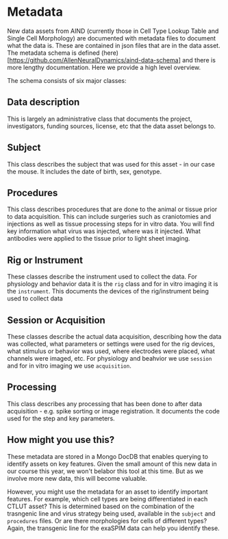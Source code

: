 # Metadata

New data assets from AIND (currently those in Cell Type Lookup Table and Single Cell Morphology) are documented with metadata files to document what the data is. These are contained in json files that are in the data asset. The metadata schema is defined (here)[https://github.com/AllenNeuralDynamics/aind-data-schema] and there is more lengthy documentation. Here we provide a high level overview.

The schema consists of six major classes:

## Data description
This is largely an administrative class that documents the project, investigators, funding sources, license, etc that the data asset belongs to. 

## Subject
This class describes the subject that was used for this asset - in our case the mouse. It includes the date of birth, sex, genotype. 

## Procedures
This class describes procedures that are done to the animal or tissue prior to data acquisition. This can include surgeries such as craniotomies and injections as well as tissue processing steps for in vitro data. You will find key information what virus was injected, where was it injected. What antibodies were applied to the tissue prior to light sheet imaging. 

## Rig or Instrument
These classes describe the instrument used to collect the data. For physiology and behavior data it is the `rig` class and for in vitro imaging it is the `instrument`. This documents the devices of the rig/instrument being used to collect data

## Session or Acquisition
These classes describe the actual data acquisition, describing how the data was collected, what parameters or settings were used for the rig devices, what stimulus or behavior was used, where electrodes were placed, what channels were imaged, etc. For physiology and beahvior we use `session` and for in vitro imaging we use `acquisition`.

## Processing
This class describes any processing that has been done to after data acquisition - e.g. spike sorting or image registration. It documents the code used for the step and key parameters.

## How might you use this?
These metadata are stored in a Mongo DocDB that enables querying to identify assets on key features. Given the small amount of this new data in our course this year, we won't belabor this tool at this time. But as we involve more new data, this will become valuable.

However, you might use the metadata for an asset to identify important features. For example, which cell types are being differentiated in each CTLUT asset? This is determined based on the combination of the trasngenic line and virus strategy being used, available in the `subject` and `procedures` files. Or are there morphologies for cells of different types? Again, the transgenic line for the exaSPIM data can help you identify these. 

